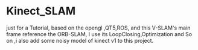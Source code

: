 # Kinect_SLAM
just for a Tutorial, based on the opengl ,QT5,ROS, and this V-SLAM's main frame  reference the ORB-SLAM, I use its LoopClosing,Optimization and So on ,i also add some noisy model of kinect v1 to this project.

